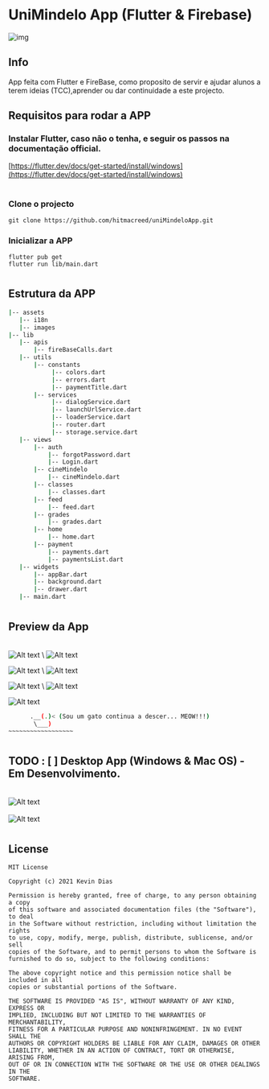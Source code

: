 # UniMindelo App (Flutter & Firebase)

![img](https://miro.medium.com/max/1400/1*X5G-FwdUc0obASLfJ5i8Tg.png)

## Info
App feita com Flutter e FireBase, como proposito de servir e ajudar alunos a terem ideias (TCC),aprender ou dar continuidade a este projecto.

## Requisitos para rodar a APP

### Instalar Flutter, caso não o tenha, e seguir os passos na documentação official.
[https://flutter.dev/docs/get-started/install/windows](https://flutter.dev/docs/get-started/install/windows)

#

### Clone o projecto 

```
git clone https://github.com/hitmacreed/uniMindeloApp.git
```

### Inicializar a APP
```
flutter pub get
flutter run lib/main.dart
```
#

## Estrutura  da APP

 ```bash
 |-- assets
    |-- i18n
    |-- images
 |-- lib
    |-- apis
        |-- fireBaseCalls.dart
    |-- utils
        |-- constants
             |-- colors.dart
             |-- errors.dart
             |-- paymentTitle.dart
        |-- services  
             |-- dialogService.dart
             |-- launchUrlService.dart  
             |-- loaderService.dart
             |-- router.dart
             |-- storage.service.dart
    |-- views
        |-- auth
            |-- forgotPassword.dart
            |-- Login.dart
        |-- cineMindelo
            |-- cineMindelo.dart
        |-- classes
            |-- classes.dart
        |-- feed
            |-- feed.dart
        |-- grades
            |-- grades.dart
        |-- home
            |-- home.dart
        |-- payment
            |-- payments.dart
            |-- paymentsList.dart
    |-- widgets   
        |-- appBar.dart
        |-- background.dart
        |-- drawer.dart 
    |-- main.dart         


 ```
#

## Preview da App
\
![Alt text](/art/login.gif) \ ![Alt text](/art/recuperar_pw.gif) 

![Alt text](/art/home.gif) \ ![Alt text](/art/feed.gif) 

![Alt text](/art/aulas.gif) \ ![Alt text](/art/propinas.gif)

![Alt text](/art/cineMindelo.gif)

 ```bash   _
       .__(.)< (Sou um gato continua a descer... MEOW!!!)
        \___)   
 ~~~~~~~~~~~~~~~~~~
```

#
## TODO : [ ] Desktop App (Windows & Mac OS) - Em Desenvolvimento.
\
![Alt text](/art/desktopApp1.png)
\
\
![Alt text](/art/desktopApp2.png)


#
## License

```
MIT License

Copyright (c) 2021 Kevin Dias

Permission is hereby granted, free of charge, to any person obtaining a copy
of this software and associated documentation files (the "Software"), to deal
in the Software without restriction, including without limitation the rights
to use, copy, modify, merge, publish, distribute, sublicense, and/or sell
copies of the Software, and to permit persons to whom the Software is
furnished to do so, subject to the following conditions:

The above copyright notice and this permission notice shall be included in all
copies or substantial portions of the Software.

THE SOFTWARE IS PROVIDED "AS IS", WITHOUT WARRANTY OF ANY KIND, EXPRESS OR
IMPLIED, INCLUDING BUT NOT LIMITED TO THE WARRANTIES OF MERCHANTABILITY,
FITNESS FOR A PARTICULAR PURPOSE AND NONINFRINGEMENT. IN NO EVENT SHALL THE
AUTHORS OR COPYRIGHT HOLDERS BE LIABLE FOR ANY CLAIM, DAMAGES OR OTHER
LIABILITY, WHETHER IN AN ACTION OF CONTRACT, TORT OR OTHERWISE, ARISING FROM,
OUT OF OR IN CONNECTION WITH THE SOFTWARE OR THE USE OR OTHER DEALINGS IN THE
SOFTWARE.
```






